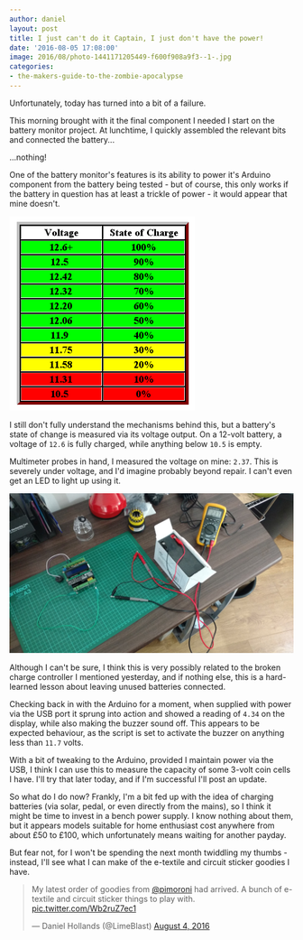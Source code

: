 ```yaml
---
author: daniel
layout: post
title: I just can't do it Captain, I just don't have the power!
date: '2016-08-05 17:08:00'
image: 2016/08/photo-1441171205449-f600f908a9f3--1-.jpg
categories:
- the-makers-guide-to-the-zombie-apocalypse
---
```


<p class="intro"><span class="dropcap">U</span>nfortunately, today has turned into a bit of a failure.</p>

This morning brought with it the final component I needed I start on the battery monitor project. At lunchtime, I quickly assembled the relevant bits and connected the battery...

...nothing!

One of the battery monitor's features is its ability to power it's Arduino component from the battery being tested - but of course, this only works if the battery in question has at least a trickle of power - it would appear that mine doesn't.

![](/assets/img/2016/08/voltchart1.gif)

I still don't fully understand the mechanisms behind this, but a battery's state of change is measured via its voltage output. On a 12-volt battery, a voltage of `12.6` is fully charged, while anything below `10.5` is empty.

Multimeter probes in hand, I measured the voltage on mine: `2.37`. This is severely under voltage, and I'd imagine probably beyond repair. I can't even get an LED to light up using it.

![](/assets/img/2016/08/IMG_20160805_142549282--1-.jpg)

Although I can't be sure, I think this is very possibly related to the broken charge controller I mentioned yesterday, and if nothing else, this is a hard-learned lesson about leaving unused batteries connected.

Checking back in with the Arduino for a moment, when supplied with power via the USB port it sprung into action and showed a reading of `4.34` on the display, while also making the buzzer sound off. This appears to be expected behaviour, as the script is set to activate the buzzer on anything less than `11.7` volts.

With a bit of tweaking to the Arduino, provided I maintain power via the USB, I think I can use this to measure the capacity of some 3-volt coin cells I have. I'll try that later today, and if I'm successful I'll post an update.

So what do I do now? Frankly, I'm a bit fed up with the idea of charging batteries (via solar, pedal, or even directly from the mains), so I think it might be time to invest in a bench power supply. I know nothing about them, but it appears models suitable for home enthusiast cost anywhere from about £50 to £100, which unfortunately means waiting for another payday.

But fear not, for I won't be spending the next month twiddling my thumbs  - instead, I'll see what I can make of the e-textile and circuit sticker goodies I have.

<blockquote class="twitter-tweet" data-lang="en"><p lang="en" dir="ltr">My latest order of goodies from <a href="https://twitter.com/pimoroni">@pimoroni</a> had arrived. A bunch of e-textile and circuit sticker things to play with. <a href="https://t.co/Wb2ruZ7ec1">pic.twitter.com/Wb2ruZ7ec1</a></p>&mdash; Daniel Hollands (@LimeBlast) <a href="https://twitter.com/LimeBlast/status/761135549730156544">August 4, 2016</a></blockquote>
<script async src="//platform.twitter.com/widgets.js" charset="utf-8"></script>
